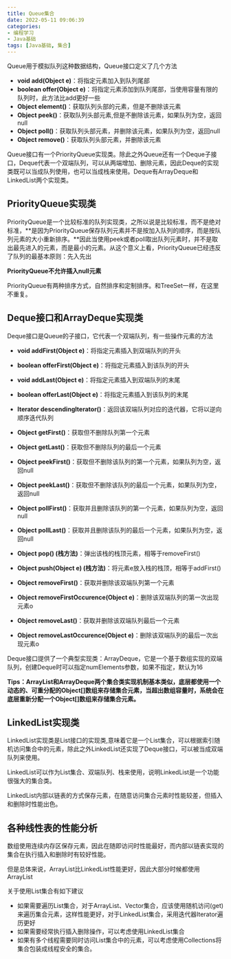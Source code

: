 ```yaml
---
title: Queue集合
date: 2022-05-11 09:06:39
categories: 
- 编程学习
- Java基础
tags: [Java基础, 集合]
---
```




Queue用于模拟队列这种数据结构，Queue接口定义了几个方法

- **void add(Object e)**：将指定元素加入到队列尾部
- **boolean offer(Object e)**：将指定元素添加到队列尾部，当使用容量有限的队列时，此方法比add更好一些
- **Object element()**：获取队列头部的元素，但是不删除该元素
- **Object peek()**：获取队列头部元素,但是不删除该元素，如果队列为空，返回null
- **Object poll()**：获取队列头部元素，并删除该元素，如果队列为空，返回null
- **Object remove()**：获取队列头部元素，并删除该元素

Queue接口有一个PriorityQueue实现类。除此之外Queue还有一个Deque子接口，Deque代表一个双端队列，可以从两端增加、删除元素，因此Deque的实现类既可以当成队列使用，也可以当成栈来使用。Deque有ArrayDeque和LinkedList两个实现类。



## PriorityQueue实现类

PriorityQueue是一个比较标准的队列实现类，之所以说是比较标准，而不是绝对标准，**是因为PriorityQueue保存队列元素并不是按加入队列的顺序，而是按队列元素的大小重新排序。**因此当使用peek或者poll取出队列元素时，并不是取出最先进入的元素，而是最小的元素。从这个意义上看，PriorityQueue已经违反了队列的最基本原则：先入先出

**PriorityQueue不允许插入null元素**

PriorityQueue有两种排序方式，自然排序和定制排序。和TreeSet一样，在这里不重复。





## Deque接口和ArrayDeque实现类



Deque接口是Queue的子接口，它代表一个双端队列，有一些操作元素的方法

- **void addFirst(Object e)**：将指定元素插入到双端队列的开头
- **boolean offerFirst(Object e)**：将指定元素插入到该队列的开头
- **void addLast(Object e)**：将指定元素插入到双端队列的末尾
- **boolean offerLast(Object e)**：将指定元素插入到该队列的末尾



- **Iterator descendingIterator()**：返回该双端队列对应的迭代器，它将以逆向顺序迭代队列

    

- **Object getFirst()**：获取但不删除队列第一个元素

- **Object getLast()**：获取但不删除队列的最后一个元素

    

- **Object peekFirst()**：获取但不删除该队列的第一个元素，如果队列为空，返回null

- **Object peekLast()**：获取但不删除该队列的最后一个元素，如果队列为空，返回null

- **Object pollFirst()**：获取并且删除该队列的第一个元素，如果队列为空，返回null

- **Object pollLast()**：获取并且删除该队列的最后一个元素，如果队列为空，返回null

    

- **Object pop() (栈方法)**：弹出该栈的栈顶元素，相等于removeFirst()

- **Object push(Object e) (栈方法)**：将元素e放入栈的栈顶，相等于addFirst()

- **Object removeFirst()**：获取并删除该双端队列第一个元素

- **Object removeFirstOccurence(Object e)**：删除该双端队列的第一次出现元素o

- **Object removeLast()**：获取并删除该双端队列最后一个元素

- **Object removeLastOccurence(Object e)**：删除该双端队列的最后一次出现元素o

Deque接口提供了一个典型实现类：ArrayDeque，它是一个基于数组实现的双端队列，创建Deque时可以指定numElements参数，如果不指定，默认为16



**Tips：ArrayList和ArrayDeque两个集合类实现机制基本类似，底层都使用一个动态的、可重分配的Object[]数组来存储集合元素，当超出数组容量时，系统会在底层重新分配一个Object[]数组来存储集合元素。**





## LinkedList实现类

LinkedList实现类是List接口的实现类,意味着它是一个List集合，可以根据索引随机访问集合中的元素，除此之外LinkedList还实现了Deque接口，可以被当成双端队列来使用。

LinkedList可以作为List集合、双端队列、栈来使用，说明LinkedList是一个功能很强大的集合类。

LinkedList内部以链表的方式保存元素，在随意访问集合元素时性能较差，但插入和删除时性能出色。



## 各种线性表的性能分析

数组使用连续内存区保存元素，因此在随即访问时性能最好，而内部以链表实现的集合在执行插入和删除时有较好性能。

但是总体来说，ArrayList比LinkedList性能更好，因此大部分时候都使用ArrayList

关于使用List集合有如下建议

- 如果需要遍历List集合，对于ArrayList、Vector集合，应该使用随机访问(get)来遍历集合元素，这样性能更好，对于LinkedList集合，采用迭代器Iterator遍历更好
- 如果需要经常执行插入删除操作，可以考虑使用LinkedList集合
- 如果有多个线程需要同时访问List集合中的元素，可以考虑使用Collections将集合包装成线程安全的集合。

